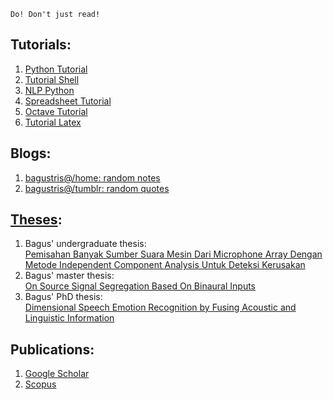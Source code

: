     Do! Don't just read!

## Tutorials:
1. [Python Tutorial](http://bagustris.github.io/python-tutorial)
2. [Tutorial Shell](http://bagustris.github.io/tutorial-shell)
3. [NLP Python](http://bagustris.github.io/nlp-tutorial)
4. [Spreadsheet Tutorial](http://bagustris.github.io/spreadsheet-tutorial)
5. [Octave Tutorial](http://bagustris.github.io/octave-tutorial)
6. [Tutorial Latex](https://github.com/bagustris/tutorial-latex)

## Blogs:
1. [bagustris@/home: random notes](http://bagustris.blogspot.com)
2. [bagustris@/tumblr: random quotes](https://bagustris.tumblr.com)

## [Theses](https://bagustris.github.io/thesis):
1. Bagus' undergraduate thesis:  
[Pemisahan Banyak Sumber Suara Mesin Dari Microphone Array Dengan Metode Independent Component Analysis Untuk Deteksi Kerusakan](https://www.dropbox.com/s/qvifo67qzju99de/TAbagus.pdf?dl=0)
2. Bagus' master thesis:  
[On Source Signal Segregation Based On Binaural Inputs](https://www.dropbox.com/s/5wjsrrhxjw5oby3/bta_tesis_en_v16.pdf?dl=0)
3. Bagus' PhD thesis:  
[Dimensional Speech Emotion Recognition by Fusing Acoustic
   and Linguistic
   Information](https://dspace.jaist.ac.jp/dspace/bitstream/10119/17472/2/paper.pdf)
   
## Publications:
1. [Google
   Scholar](https://scholar.google.com/citations?user=xuiLAewAAAAJ&hl=en)
2. [Scopus](https://www.scopus.com/authid/detail.uri?authorId=36004642300)